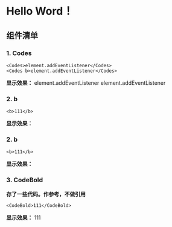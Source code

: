 # Hello Word！

## 组件清单

### 1. Codes

``` vue
<Codes>element.addEventListener</Codes>
<Codes b>element.addEventListener</Codes>
```
**显示效果：**
<Codes>element.addEventListener</Codes>
<Codes b>element.addEventListener</Codes>


### 2. b

``` vue
<b>111</b>
```
**显示效果：**
<LinkIcon></LinkIcon>

### 2. b

``` vue
<b>111</b>
```
**显示效果：**
<LinkIcon></LinkIcon>


### 3. CodeBold

<b>存了一些代码。作参考，不做引用</b>

``` vue
<CodeBold>111</CodeBold>
```
**显示效果：**
<CodeBold>111</CodeBold>

